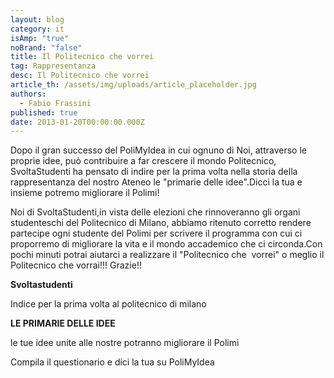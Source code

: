 ```yaml
---
layout: blog
category: it
isAmp: "true"
noBrand: "false"
title: Il Politecnico che vorrei
tag: Rappresentanza
desc: Il Politecnico che vorrei
article_th: /assets/img/uploads/article_placeholder.jpg
authors:
  - Fabio Frassini
published: true
date: 2013-01-20T00:00:00.000Z
---
```


Dopo il gran successo del PoliMyIdea in cui ognuno di Noi, attraverso le proprie idee, può contribuire a far crescere il mondo Politecnico, SvoltaStudenti ha pensato di indire per la prima volta nella storia della rappresentanza del nostro Ateneo le "primarie delle idee".Dicci la tua e insieme potremo migliorare il Polimi!  

Noi di SvoltaStudenti,in vista delle elezioni che rinnoveranno gli organi studenteschi del Politecnico di Milano, abbiamo ritenuto corretto rendere partecipe ogni studente del Polimi per scrivere il programma con cui ci proporremo di migliorare la vita e il mondo accademico che ci circonda.Con pochi minuti potrai aiutarci a realizzare il "Politecnico che  vorrei" o meglio il Politecnico che vorrai!!! Grazie!!

**Svoltastudenti**

Indice per la prima volta al politecnico di milano

**LE PRIMARIE DELLE IDEE**

le tue idee unite alle nostre potranno migliorare il Polimi

Compila il questionario e dici la tua su PoliMyIdea
